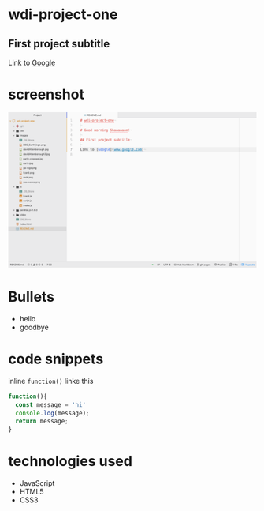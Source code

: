 # wdi-project-one

## First project subtitle

Link to [Google](www.google.com)

# screenshot
![screenshots](screenshots/screenshot.png
)

# Bullets

* hello
* goodbye

# code snippets
inline `function()` linke this

``` javascript
function(){
  const message = 'hi'
  console.log(message);
  return message;
}
```
# technologies used

* JavaScript
* HTML5
* CSS3
